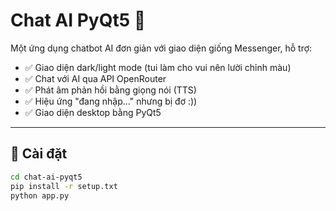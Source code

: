 # Chat AI PyQt5 🎉

Một ứng dụng chatbot AI đơn giản với giao diện giống Messenger, hỗ trợ:
- ✅ Giao diện dark/light mode (tui làm cho vui nên lười chỉnh màu)
- ✅ Chat với AI qua API OpenRouter
- ✅ Phát âm phản hồi bằng giọng nói (TTS)
- ✅ Hiệu ứng "đang nhập..." nhưng bị đơ :))
- ✅ Giao diện desktop bằng PyQt5

---

## 🚀 Cài đặt

```bash
cd chat-ai-pyqt5
pip install -r setup.txt
python app.py
```
